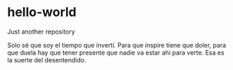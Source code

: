 # hello-world
Just another repository

Solo sé que soy el tiempo que invertí. 
Para que inspire tiene que doler, para que duela hay que tener presente que nadie va estar ahi para verte. Esa es la suerte del desentendido.
